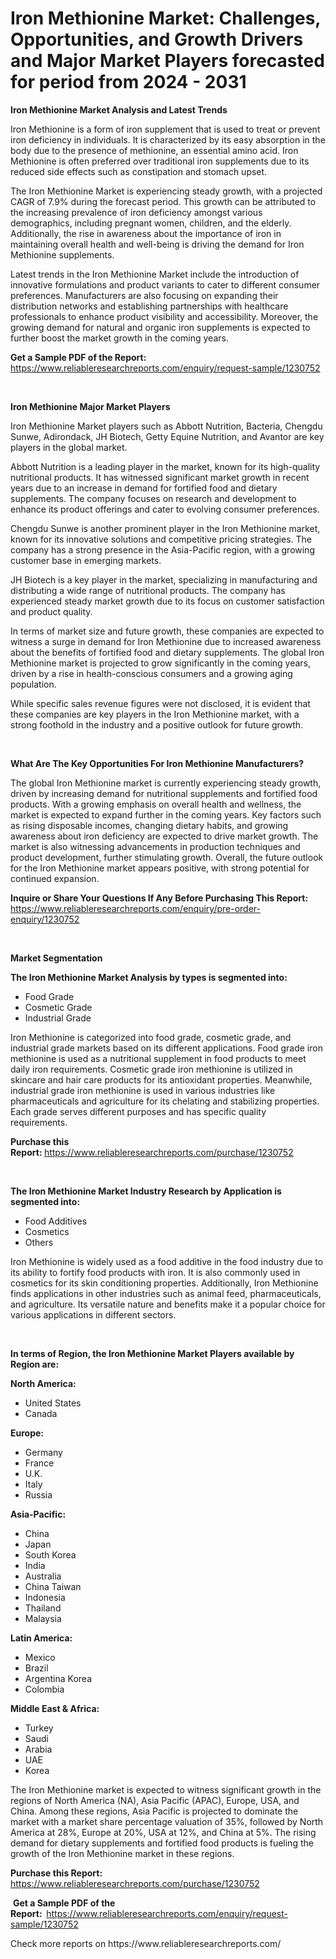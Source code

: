<p><h1>Iron Methionine Market: Challenges, Opportunities, and Growth Drivers and Major Market Players forecasted for period from 2024 - 2031</h1></p><p><strong>Iron Methionine Market Analysis and Latest Trends</strong></p>
<p><p>Iron Methionine is a form of iron supplement that is used to treat or prevent iron deficiency in individuals. It is characterized by its easy absorption in the body due to the presence of methionine, an essential amino acid. Iron Methionine is often preferred over traditional iron supplements due to its reduced side effects such as constipation and stomach upset.</p><p>The Iron Methionine Market is experiencing steady growth, with a projected CAGR of 7.9% during the forecast period. This growth can be attributed to the increasing prevalence of iron deficiency amongst various demographics, including pregnant women, children, and the elderly. Additionally, the rise in awareness about the importance of iron in maintaining overall health and well-being is driving the demand for Iron Methionine supplements.</p><p>Latest trends in the Iron Methionine Market include the introduction of innovative formulations and product variants to cater to different consumer preferences. Manufacturers are also focusing on expanding their distribution networks and establishing partnerships with healthcare professionals to enhance product visibility and accessibility. Moreover, the growing demand for natural and organic iron supplements is expected to further boost the market growth in the coming years.</p></p>
<p><strong>Get a Sample PDF of the Report:&nbsp;</strong> <a href="https://www.reliableresearchreports.com/enquiry/request-sample/1230752">https://www.reliableresearchreports.com/enquiry/request-sample/1230752</a></p>
<p>&nbsp;</p>
<p><strong>Iron Methionine Major Market Players</strong></p>
<p><p>Iron Methionine Market players such as Abbott Nutrition, Bacteria, Chengdu Sunwe, Adirondack, JH Biotech, Getty Equine Nutrition, and Avantor are key players in the global market.</p><p>Abbott Nutrition is a leading player in the market, known for its high-quality nutritional products. It has witnessed significant market growth in recent years due to an increase in demand for fortified food and dietary supplements. The company focuses on research and development to enhance its product offerings and cater to evolving consumer preferences.</p><p>Chengdu Sunwe is another prominent player in the Iron Methionine market, known for its innovative solutions and competitive pricing strategies. The company has a strong presence in the Asia-Pacific region, with a growing customer base in emerging markets.</p><p>JH Biotech is a key player in the market, specializing in manufacturing and distributing a wide range of nutritional products. The company has experienced steady market growth due to its focus on customer satisfaction and product quality.</p><p>In terms of market size and future growth, these companies are expected to witness a surge in demand for Iron Methionine due to increased awareness about the benefits of fortified food and dietary supplements. The global Iron Methionine market is projected to grow significantly in the coming years, driven by a rise in health-conscious consumers and a growing aging population.</p><p>While specific sales revenue figures were not disclosed, it is evident that these companies are key players in the Iron Methionine market, with a strong foothold in the industry and a positive outlook for future growth.</p></p>
<p>&nbsp;</p>
<p><strong>What Are The Key Opportunities For Iron Methionine Manufacturers?</strong></p>
<p><p>The global Iron Methionine market is currently experiencing steady growth, driven by increasing demand for nutritional supplements and fortified food products. With a growing emphasis on overall health and wellness, the market is expected to expand further in the coming years. Key factors such as rising disposable incomes, changing dietary habits, and growing awareness about iron deficiency are expected to drive market growth. The market is also witnessing advancements in production techniques and product development, further stimulating growth. Overall, the future outlook for the Iron Methionine market appears positive, with strong potential for continued expansion.</p></p>
<p><strong>Inquire or Share Your Questions If Any Before Purchasing This Report:</strong> <a href="https://www.reliableresearchreports.com/enquiry/pre-order-enquiry/1230752">https://www.reliableresearchreports.com/enquiry/pre-order-enquiry/1230752</a></p>
<p>&nbsp;</p>
<p><strong>Market Segmentation</strong></p>
<p><strong>The Iron Methionine Market Analysis by types is segmented into:</strong></p>
<p><ul><li>Food Grade</li><li>Cosmetic Grade</li><li>Industrial Grade</li></ul></p>
<p><p>Iron Methionine is categorized into food grade, cosmetic grade, and industrial grade markets based on its different applications. Food grade iron methionine is used as a nutritional supplement in food products to meet daily iron requirements. Cosmetic grade iron methionine is utilized in skincare and hair care products for its antioxidant properties. Meanwhile, industrial grade iron methionine is used in various industries like pharmaceuticals and agriculture for its chelating and stabilizing properties. Each grade serves different purposes and has specific quality requirements.</p></p>
<p><strong>Purchase this Report:&nbsp;</strong><a href="https://www.reliableresearchreports.com/purchase/1230752">https://www.reliableresearchreports.com/purchase/1230752</a></p>
<p>&nbsp;</p>
<p><strong>The Iron Methionine Market Industry Research by Application is segmented into:</strong></p>
<p><ul><li>Food Additives</li><li>Cosmetics</li><li>Others</li></ul></p>
<p><p>Iron Methionine is widely used as a food additive in the food industry due to its ability to fortify food products with iron. It is also commonly used in cosmetics for its skin conditioning properties. Additionally, Iron Methionine finds applications in other industries such as animal feed, pharmaceuticals, and agriculture. Its versatile nature and benefits make it a popular choice for various applications in different sectors.</p></p>
<p>&nbsp;</p>
<p><strong>In terms of Region, the Iron Methionine Market Players available by Region are:</strong></p>
<p>
    <p> <strong> North America: </strong>
        <ul>
            <li>United States</li>
            <li>Canada</li>
        </ul>
        </p> 
    <p> <strong> Europe: </strong>
        <ul>
            <li>Germany</li>
            <li>France</li>
            <li>U.K.</li>
            <li>Italy</li>
            <li>Russia</li>
        </ul>
        </p> 
    <p> <strong> Asia-Pacific: </strong>
        <ul>
            <li>China</li>
            <li>Japan</li>
            <li>South Korea</li>
            <li>India</li>
            <li>Australia</li>
            <li>China Taiwan</li>
            <li>Indonesia</li>
            <li>Thailand</li>
            <li>Malaysia</li>
        </ul>
        </p> 
    <p> <strong> Latin America: </strong>
        <ul>
            <li>Mexico</li>
            <li>Brazil</li>
            <li>Argentina Korea</li>
            <li>Colombia</li>
        </ul>
        </p> 
    <p> <strong> Middle East & Africa: </strong>
        <ul>
            <li>Turkey</li>
            <li>Saudi</li>
            <li>Arabia</li>
            <li>UAE</li>
            <li>Korea</li>
        </ul>
    </p>
    </p>
<p><p>The Iron Methionine market is expected to witness significant growth in the regions of North America (NA), Asia Pacific (APAC), Europe, USA, and China. Among these regions, Asia Pacific is projected to dominate the market with a market share percentage valuation of 35%, followed by North America at 28%, Europe at 20%, USA at 12%, and China at 5%. The rising demand for dietary supplements and fortified food products is fueling the growth of the Iron Methionine market in these regions.</p></p>
<p><strong>Purchase this Report: </strong><a href="https://www.reliableresearchreports.com/purchase/1230752">https://www.reliableresearchreports.com/purchase/1230752</a></p>
<p>&nbsp;<strong>Get a Sample PDF of the Report:&nbsp;&nbsp;</strong><a href="https://www.reliableresearchreports.com/enquiry/request-sample/1230752">https://www.reliableresearchreports.com/enquiry/request-sample/1230752</a></p>
<p><strong></strong></p>
<p>Check more reports on https://www.reliableresearchreports.com/</p>